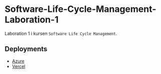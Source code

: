 # Software-Life-Cycle-Management-Laboration-1

Laboration 1 i kursen `Software Life Cycle Management`.

## Deployments
- [Azure](https://red-coast-0e00e8e03.2.azurestaticapps.net/)
- [Vercel](https://slcm-svantejonsson.vercel.app/)
